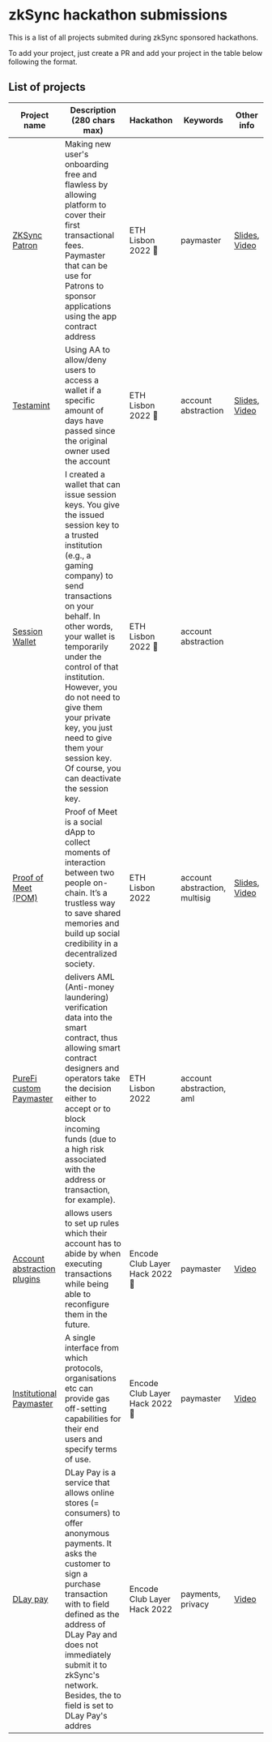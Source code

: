 # zkSync hackathon submissions

This is a list of all projects submited during zkSync sponsored hackathons.

To add your project, just create a PR and add your project in the table below following the format.


## List of projects

| Project name  | Description (280 chars max)      | Hackathon    | Keywords                       | Other info |
| ------------------------------------------------ | --------------------------------------------------------------------------------------------------------------------------------------------------------------------------------------------------------- | ------------ | ------------------------------ | ------------------------------------------------------------------------------------------------------------------------------------------------------------------- |
| [ZKSync Patron](https://github.com/pycckuu/zk-onboarding-service) | Making new user's onboarding free and flawless by allowing platform to cover their first transactional fees. Paymaster that can be use for Patrons to sponsor applications using the app contract address |ETH Lisbon 2022 🥇 | paymaster | [Slides](https://docs.google.com/presentation/d/1V9PC0Q7O4xqM1YCN0C5m_ic3JBXsvfQe4C2tlQ0c718), [Video](https://www.loom.com/share/a0be318076d644a6ab2bf12cb76ca074) |
| [Testamint](https://github.com/joaoferreiro/Web3Testament) | Using AA to allow/deny users to access a wallet if a specific amount of days have passed since the original owner used the account | ETH Lisbon 2022 🥇 | account abstraction | [Slides](https://docs.google.com/presentation/d/18o1Ctz9G2MbwqAgNVbCzqBD8q8Jbo2FX3KBK5BQTiHo/edit?usp=sharing), [Video](https://www.youtube.com/watch?v=p6L8OAakbDg) |
| [Session Wallet](https://github.com/matter-labs/ETHLisbon-2022-hackathon/tree/main/submissions/session-wallet) | I created a wallet that can issue session keys. You give the issued session key to a trusted institution (e.g., a gaming company) to send transactions on your behalf. In other words, your wallet is temporarily under the control of that institution. However, you do not need to give them your private key, you just need to give them your session key. Of course, you can deactivate the session key. | ETH Lisbon 2022 🥇 | account abstraction |  |
| [Proof of Meet (POM)](https://github.com/fibo/pom-eth-lisbon) | Proof of Meet is a social dApp to collect moments of interaction between two people on-chain. It’s a trustless way to save shared memories and build up social credibility in a decentralized society. | ETH Lisbon 2022 |  account abstraction, multisig | [Slides](https://docs.google.com/presentation/d/1brgiwN41w47rtD7tvLd2Au3-Mq0bZHg5e15EDSMg_z0/edit?usp=sharing), [Video](https://www.youtube.com/watch?v=iiVoe7I9BJw) |
| [PureFi custom Paymaster](https://github.com/matter-labs/ETHLisbon-2022-hackathon/tree/main/submissions/PureFiPaymaster) | delivers AML (Anti-money laundering) verification data into the smart contract, thus allowing smart contract designers and operators take the decision either to accept or to block incoming funds (due to a high risk associated with the address or transaction, for example). | ETH Lisbon 2022 | account abstraction, aml |  |  |
| [Account abstraction plugins](https://github.com/0x3327/layerhack_2022) | allows users to set up rules which their account has to abide by when executing transactions while being able to reconfigure them in the future.  |  Encode Club Layer Hack 2022 🥇 | paymaster | [Video](https://www.youtube.com/watch?v=FNWH2i9Q31E) |
| [Institutional Paymaster](https://github.com/peteruche21/inst-paymaster) | A single interface from which protocols, organisations etc can provide gas off-setting capabilities for their end users and specify terms of use. |  Encode Club Layer Hack 2022 🥇 | paymaster | [Video](https://www.youtube.com/watch?v=xE0ggVRIeJU) |
|[DLay pay](https://github.com/ootsun/dlay-pay-server) | DLay Pay is a service that allows online stores (= consumers) to offer anonymous payments. It asks the customer to sign a purchase transaction with to field defined as the address of DLay Pay and does not immediately submit it to zkSync's network. Besides, the to field is set to DLay Pay's addres | Encode Club Layer Hack 2022 | payments, privacy | [Video](https://www.youtube.com/watch?v=b9eePPSyHdE) |

